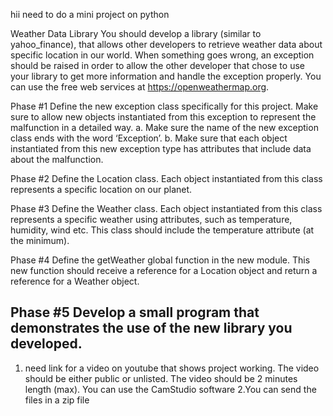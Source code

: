 hii 
need to do a mini project on python


Weather Data Library 
You should develop a library (similar to yahoo_finance), that allows other developers to retrieve weather data about specific location in our world. When something goes wrong, an exception should be raised in order to allow the other developer that chose to use your library to get more information and handle the exception properly. You can use the free web services at https://openweathermap.org. 


Phase #1 Define the new exception class specifically for this project. Make sure to allow new objects instantiated from this exception to represent the malfunction in a detailed way. 
a. Make sure the name of the new exception class ends with the word ‘Exception’.
b. Make sure that each object instantiated from this new exception type has attributes that include data about the malfunction.


Phase #2 Define the Location class. Each object instantiated from this class represents a specific location on our planet. 


Phase #3 Define the Weather class. Each object instantiated from this class represents a specific weather using attributes, such as temperature, humidity, wind etc. This class should include the temperature attribute (at the minimum). 


Phase #4 
Define the getWeather global function in the new module. This new function should receive a reference for a Location object and return a reference for a Weather object. 


Phase #5
Develop a small program that demonstrates the use of the new library you developed.
--------------------------------------------------------------------------------------------------------------------------------------------------------------
1. need link for a video on youtube that shows  project working. The video should be either public or unlisted. The video should be 2 minutes length (max). You can use the CamStudio software
2.You can  send the files in a zip file
